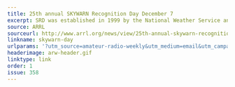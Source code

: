 ```yaml
---
title: 25th annual SKYWARN Recognition Day December 7
excerpt: SRD was established in 1999 by the National Weather Service and ARRL to commemorate the contributions of SKYWARN volunteers.
source: ARRL
sourceurl: http://www.arrl.org/news/view/25th-annual-skywarn-recognition-day-december-7-2024
linkname: skywarn-day
urlparams: '?utm_source=amateur-radio-weekly&utm_medium=email&utm_campaign=newsletter'
headerimage: arw-header.gif
linktype: link
order: 1
issue: 358
---
```

